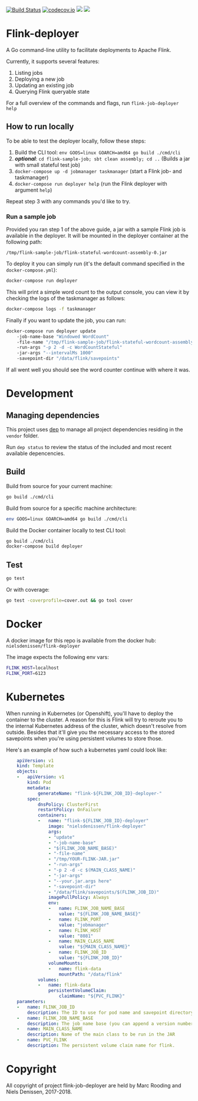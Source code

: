 [![Build Status](https://travis-ci.org/ing-bank/flink-deployer.svg?branch=master)](https://travis-ci.org/ing-bank/flink-deployer)
[![codecov.io](http://codecov.io/github/ing-bank/flink-deployer/coverage.svg?branch=master)](https://codecov.io/gh/ing-bank/flink-deployer?branch=master)
[![](https://images.microbadger.com/badges/image/nielsdenissen/flink-deployer:master.svg)](https://microbadger.com/images/nielsdenissen/flink-deployer:master)
[![](https://images.microbadger.com/badges/version/nielsdenissen/flink-deployer:master.svg)](https://microbadger.com/images/nielsdenissen/flink-deployer:master)

# Flink-deployer

A Go command-line utility to facilitate deployments to Apache Flink.

Currently, it supports several features:

1. Listing jobs
2. Deploying a new job
3. Updating an existing job
4. Querying Flink queryable state

For a full overview of the commands and flags, run `flink-job-deployer help`

## How to run locally

To be able to test the deployer locally, follow these steps:

1. Build the CLI tool: `env GOOS=linux GOARCH=amd64 go build ./cmd/cli`
1. ***optional***: `cd flink-sample-job; sbt clean assembly; cd ..` (Builds a jar with small stateful test job)
2. `docker-compose up -d jobmanager taskmanager` (start a Flink job- and taskmanager)
3. `docker-compose run deployer help` (run the Flink deployer with argument `help`)

Repeat step 3 with any commands you'd like to try. 

### Run a sample job
Provided you ran step 1 of the above guide, a jar with a sample Flink job is available in the deployer. It will be mounted in the deployer container at the following path:

    /tmp/flink-sample-job/flink-stateful-wordcount-assembly-0.jar

To deploy it you can simply run (it's the default command specified in the `docker-compose.yml`): 

```bash
docker-compose run deployer
```

This will print a simple word count to the output console, you can view it by checking the logs of the taskmanager as follows:

```bash
docker-compose logs -f taskmanager
```

Finally if you want to update the job, you can run:

```bash
docker-compose run deployer update 
    -job-name-base "Windowed WordCount" 
    -file-name "/tmp/flink-sample-job/flink-stateful-wordcount-assembly-0.jar" 
    -run-args "-p 2 -d -c WordCountStateful" 
    -jar-args "--intervalMs 1000" 
    -savepoint-dir "/data/flink/savepoints"
```

If all went well you should see the word counter continue with where it was.

# Development

## Managing dependencies

This project uses [dep](https://github.com/golang/dep) to manage all project dependencies residing in the `vendor` folder. 

Run `dep status` to review the status of the included and most recent available depencencies.

## Build

Build from source for your current machine:

```bash
go build ./cmd/cli
```

Build from source for a specific machine architecture:

```bash
env GOOS=linux GOARCH=amd64 go build ./cmd/cli
```

Build the Docker container locally to test CLI tool:

```bash
go build ./cmd/cli
docker-compose build deployer
```

## Test

```bash
go test
```

Or with coverage:

```bash
go test -coverprofile=cover.out && go tool cover
```

# Docker

A docker image for this repo is available from the docker hub: `nielsdenissen/flink-deployer`

The image expects the following env vars:

```bash
FLINK_HOST=localhost
FLINK_PORT=6123
```


# Kubernetes

When running in Kubernetes (or Openshift), you'll have to deploy the container to the cluster. A reason for this is Flink will try to reroute you to the internal Kubernetes address of the cluster, which doesn't resolve from outside. Besides that it'll give you the necessary access to the stored savepoints when you're using persistent volumes to store those.

Here's an example of how such a kubernetes yaml could look like:

```yaml
    apiVersion: v1
    kind: Template
    objects:
    -   apiVersion: v1
        kind: Pod
        metadata:
            generateName: "flink-${FLINK_JOB_ID}-deployer-"
        spec:
            dnsPolicy: ClusterFirst
            restartPolicy: OnFailure
            containers:
            -   name: "flink-${FLINK_JOB_ID}-deployer"
                image: "nielsdenissen/flink-deployer"
                args:
                - "update"
                - "-job-name-base"
                - "$(FLINK_JOB_NAME_BASE)"
                - "-file-name"
                - "/tmp/YOUR-FLINK-JAR.jar"
                - "-run-args"
                - "-p 2 -d -c $(MAIN_CLASS_NAME)"
                - "-jar-args"
                - "--your.jar.args here"
                - "-savepoint-dir"
                - "/data/flink/savepoints/$(FLINK_JOB_ID)"
                imagePullPolicy: Always
                env:
                -   name: FLINK_JOB_NAME_BASE
                    value: "${FLINK_JOB_NAME_BASE}"
                -   name: FLINK_PORT
                    value: "jobmanager"
                -   name: FLINK_HOST
                    value: "8081"
                -   name: MAIN_CLASS_NAME
                    value: "${MAIN_CLASS_NAME}"
                -   name: FLINK_JOB_ID
                    value: "${FLINK_JOB_ID}"
                volumeMounts:
                -   name: flink-data
                    mountPath: "/data/flink"
            volumes:
            -   name: flink-data
                persistentVolumeClaim:
                    claimName: "${PVC_FLINK}"
    parameters:
    -   name: FLINK_JOB_ID
        description: The ID to use for pod name and savepoint directory
    -   name: FLINK_JOB_NAME_BASE
        description: The job name base (you can append a version number behind this base in your actual job name)
    -   name: MAIN_CLASS_NAME
        description: Name of the main class to be run in the JAR
    -   name: PVC_FLINK
        description: The persistent volume claim name for flink.
```

# Copyright

All copyright of project flink-job-deployer are held by Marc Rooding and Niels Denissen, 2017-2018.
